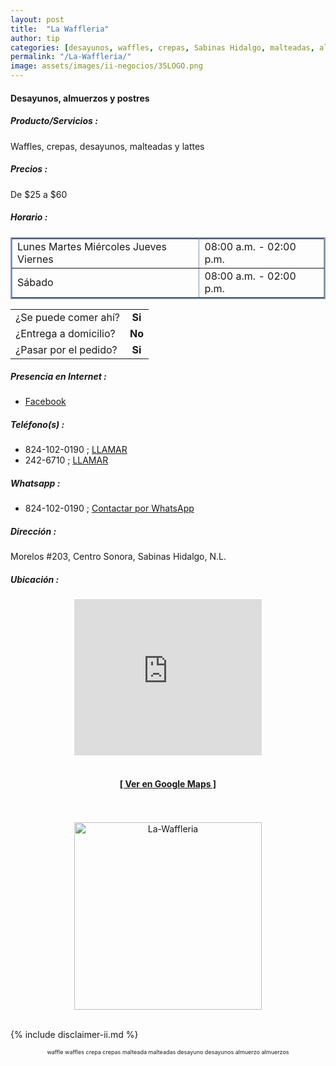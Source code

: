 ```yaml
---
layout: post
title:  "La Waffleria"
author: tip
categories: [desayunos, waffles, crepas, Sabinas Hidalgo, malteadas, almuerzos, postres]
permalink: "/La-Waffleria/"
image: assets/images/ii-negocios/35LOGO.png
---
```

#### Desayunos, almuerzos y postres

##### Producto/Servicios :

Waffles, crepas, desayunos, malteadas y lattes

##### Precios :

De $25 a $60

##### Horario :

<table border="2" bordercolor="#8299b3" cellpadding="4" cellspacing="5">
<colgroup>
    <col width="60%" />
    <col width="40%" />
</colgroup>
    <tbody>
        <tr>
            <td>Lunes Martes Miércoles Jueves Viernes</td>
            <td>08:00 a.m. - 02:00 p.m.</td>
        </tr>
        <tr>
            <td>Sábado</td>
            <td>08:00 a.m. - 02:00 p.m.</td>
        </tr>
    </tbody>
</table>



|  |  |
| :----- | :-----: |
| ¿Se puede comer ahí? | **Si** |
| ¿Entrega a domicilio? | **No** |
| ¿Pasar por el pedido? | **Si** |



##### Presencia en Internet :

- [Facebook][FB]

##### Teléfono(s) :

- 824-102-0190 ; [LLAMAR][Tel1]
- 242-6710 ; [LLAMAR][Tel2]

##### Whatsapp :

- 824-102-0190 ; [Contactar por WhatsApp][WA1]


[FB]: https://www.facebook.com/La-Waffleria-Sabinas-Hidalgo-110227507197186

[Tel1]: tel:+528241020190
[Tel2]: tel:+528242426710

[WA1]: https://wa.me/528241020190?text=Hola,%20saludos%20desde%20PiiDO

##### Dirección :

Morelos #203, Centro Sonora, Sabinas Hidalgo, N.L.

##### Ubicación :

<!--..... MAPAS .....-->
<center>
    <iframe allowfullscreen="" height="250" loading="lazy" src="https://www.google.com/maps/embed?pb=!1m14!1m8!1m3!1d892.6190626275743!2d-100.18608373739117!3d26.50480343215277!3m2!1i1024!2i768!4f13.1!3m3!1m2!1s0x86623fec28cfac2d%3A0xd6498422dad5ac8e!2sLa%20waffleria!5e0!3m2!1sen!2smx!4v1620917611927!5m2!1sen!2smx" style="border: 0;" width="300"></iframe><!--//CAMBIAR : width="300" height="250" acá arriba ^^-->
	<br />
	<br />
	<a href="https://goo.gl/maps/VoGotQUAkqMMBWbB8" target="_blank"><h4>[ Ver en Google Maps ]</h4></a><!--//CAMBIAR URL aquí-->
	<br />
	<br />
</center>
<!--..... /MAPAS .....-->

<!-- ===== 2da IMAGEN ===== --> 
<center>
    <img src="{{ site.baseurl }}/assets/images/ii-negocios/35producto.png" alt="La-Waffleria" style="height: 300px;"/>
</center>

<br />

<!-- Disclaimer & palabras clave
================================================== -->
{% include disclaimer-ii.md %}
<center>
	<span style="font-size: xx-small;">
		<!--Palabras Clave-->waffle waffles crepa crepas malteada malteadas desayuno desayunos almuerzo almuerzos
	</span>
</center>



<!-- END
================================================== -->